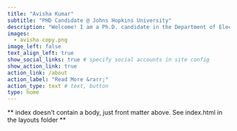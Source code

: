 ```yaml
---
title: "Avisha Kumar"
subtitle: "PHD Candidate @ Johns Hopkins University"
description: "Welcome! I am a Ph.D. candidate in the Department of Electrical and Computer Engineering at Johns Hopkins University, where I work on research at the intersection of machine learning and neurosurgery innovation."
images:
  - avisha copy.png
image_left: false
text_align_left: true
show_social_links: true # specify social accounts in site config
show_action_link: true
action_link: /about
action_label: "Read More &rarr;"
action_type: text # text, button
type: home
---
```


** index doesn't contain a body, just front matter above.
See index.html in the layouts folder **
